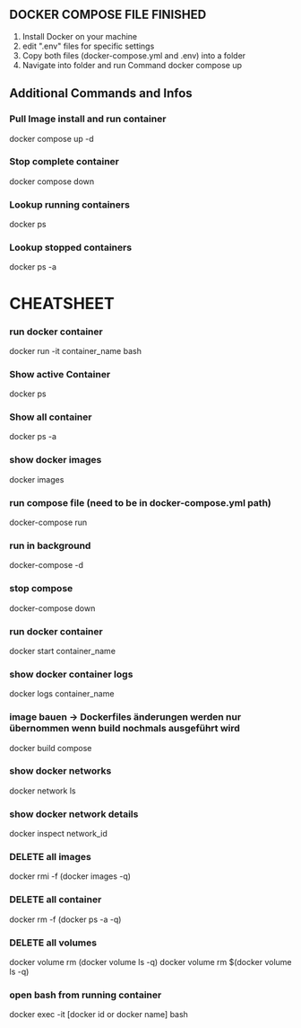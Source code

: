 ## DOCKER COMPOSE FILE FINISHED ##

1. Install Docker on your machine
2. edit ".env" files for specific settings
3. Copy both files (docker-compose.yml and .env) into a folder
4. Navigate into folder and run Command
docker compose up

## Additional Commands and Infos

### Pull Image install and run container
docker compose up -d

### Stop complete container
docker compose down

### Lookup running containers
docker ps

### Lookup stopped containers
docker ps -a


# CHEATSHEET #

### run docker container
docker run -it container_name bash

### Show active Container
docker ps

### Show all container
docker ps -a

### show docker images
docker images

### run compose file (need to be in docker-compose.yml path)
docker-compose run

### run in background
docker-compose -d

### stop compose 
docker-compose down

### run docker container
docker start container_name

### show docker container logs
docker logs container_name

### image bauen -> Dockerfiles änderungen werden nur übernommen wenn build nochmals ausgeführt wird
docker build compose

### show docker networks
docker network ls

### show docker network details
docker inspect network_id

### DELETE all images
docker rmi -f (docker images -q)

### DELETE all container
docker rm -f (docker ps -a -q)

### DELETE all volumes
docker volume rm (docker volume ls -q)
docker volume rm $(docker volume ls -q)

### open bash from running container
docker exec -it [docker id or docker name] bash
